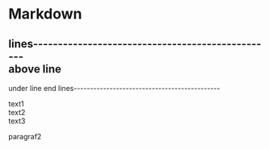 # Markdown  

lines-------------------------------------------------<br>
above line
---
under line
end lines---------------------------------------------

text1  
text2<br>
text3

paragraf2